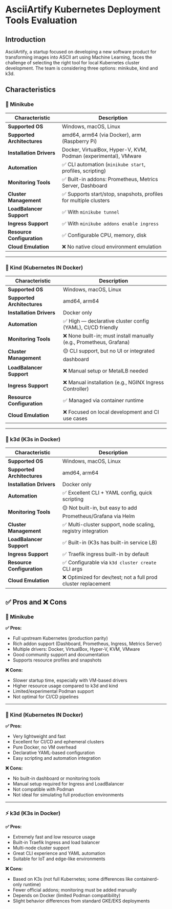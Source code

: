 # AsciiArtify Kubernetes Deployment Tools Evaluation

## Introduction
AsciiArtify, a startup focused on developing a new software product for transforming images into ASCII art using Machine Learning, faces the challenge of selecting the right tool for local Kubernetes cluster development. The team is considering three options: minikube, kind and k3d.

## Characteristics
### 🔹 Minikube

| Characteristic                | Description                                                                 |
|------------------------------|-----------------------------------------------------------------------------|
| **Supported OS**             | Windows, macOS, Linux                                                       |
| **Supported Architectures**  | amd64, arm64 (via Docker), arm (Raspberry Pi)                               |
| **Installation Drivers**     | Docker, VirtualBox, Hyper-V, KVM, Podman (experimental), VMware             |
| **Automation**               | ✅ CLI automation (`minikube start`, profiles, scripting)                   |
| **Monitoring Tools**         | ✅ Built-in addons: Prometheus, Metrics Server, Dashboard                   |
| **Cluster Management**       | ✅ Supports start/stop, snapshots, profiles for multiple clusters            |
| **LoadBalancer Support**     | ✅ With `minikube tunnel`                                                   |
| **Ingress Support**          | ✅ With `minikube addons enable ingress`                                    |
| **Resource Configuration**   | ✅ Configurable CPU, memory, disk                                            |
| **Cloud Emulation**          | ❌ No native cloud environment emulation                                    |

---

### 🔹 Kind (Kubernetes IN Docker)

| Characteristic                | Description                                                                 |
|------------------------------|-----------------------------------------------------------------------------|
| **Supported OS**             | Windows, macOS, Linux                                                       |
| **Supported Architectures**  | amd64, arm64                                                                |
| **Installation Drivers**     | Docker only                                                                |
| **Automation**               | ✅ High — declarative cluster config (YAML), CI/CD friendly                 |
| **Monitoring Tools**         | ❌ None built-in; must install manually (e.g., Prometheus, Grafana)         |
| **Cluster Management**       | 🟡 CLI support, but no UI or integrated dashboard                          |
| **LoadBalancer Support**     | ❌ Manual setup or MetalLB needed                                           |
| **Ingress Support**          | ❌ Manual installation (e.g., NGINX Ingress Controller)                     |
| **Resource Configuration**   | ✅ Managed via container runtime                                            |
| **Cloud Emulation**          | ❌ Focused on local development and CI use cases                            |

---

### 🔹 k3d (K3s in Docker)

| Characteristic                | Description                                                                 |
|------------------------------|-----------------------------------------------------------------------------|
| **Supported OS**             | Windows, macOS, Linux                                                       |
| **Supported Architectures**  | amd64, arm64                                                                |
| **Installation Drivers**     | Docker only                                                                |
| **Automation**               | ✅ Excellent CLI + YAML config, quick scripting                             |
| **Monitoring Tools**         | 🟡 Not built-in, but easy to add Prometheus/Grafana via Helm                |
| **Cluster Management**       | ✅ Multi-cluster support, node scaling, registry integration                |
| **LoadBalancer Support**     | ✅ Built-in (K3s has built-in service LB)                                   |
| **Ingress Support**          | ✅ Traefik ingress built-in by default                                      |
| **Resource Configuration**   | ✅ Configurable via `k3d cluster create` CLI args                           |
| **Cloud Emulation**          | ❌ Optimized for dev/test; not a full prod cluster replacement              |

## ✅ Pros and ❌ Cons

### 🐳 Minikube

**✅ Pros:**
- Full upstream Kubernetes (production parity)
- Rich addon support (Dashboard, Prometheus, Ingress, Metrics Server)
- Multiple drivers: Docker, VirtualBox, Hyper-V, KVM, VMware
- Good community support and documentation
- Supports resource profiles and snapshots

**❌ Cons:**
- Slower startup time, especially with VM-based drivers
- Higher resource usage compared to k3d and kind
- Limited/experimental Podman support
- Not optimal for CI/CD pipelines

---

### 🐋 Kind (Kubernetes IN Docker)

**✅ Pros:**
- Very lightweight and fast
- Excellent for CI/CD and ephemeral clusters
- Pure Docker, no VM overhead
- Declarative YAML-based configuration
- Easy scripting and automation integration

**❌ Cons:**
- No built-in dashboard or monitoring tools
- Manual setup required for Ingress and LoadBalancer
- Not compatible with Podman
- Not ideal for simulating full production environments

---

### ⚡ k3d (K3s in Docker)

**✅ Pros:**
- Extremely fast and low resource usage
- Built-in Traefik Ingress and load balancer
- Multi-node cluster support
- Great CLI experience and YAML automation
- Suitable for IoT and edge-like environments

**❌ Cons:**
- Based on K3s (not full Kubernetes; some differences like containerd-only runtime)
- Fewer official addons; monitoring must be added manually
- Depends on Docker (limited Podman compatibility)
- Slight behavior differences from standard GKE/EKS deployments
